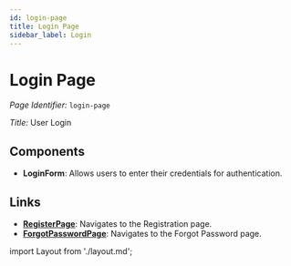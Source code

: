 ```yaml
---
id: login-page
title: Login Page
sidebar_label: Login
---
```


# Login Page

*Page Identifier:* `login-page`

*Title:* User Login

## Components
- **LoginForm**: Allows users to enter their credentials for authentication.

## Links
- [**RegisterPage**](/docs/pages/register-page.md): Navigates to the Registration page.
- [**ForgotPasswordPage**](/docs/pages/forgot-password-page.md): Navigates to the Forgot Password page.

import Layout from './layout.md';

<Layout />


